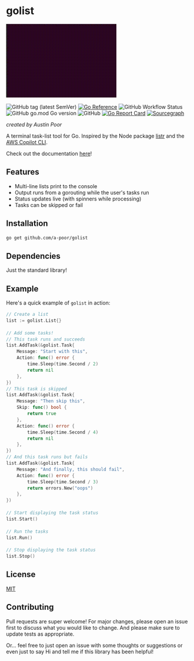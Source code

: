 # golist

![quick & early example](docs/assets/sample.gif)

![GitHub tag (latest SemVer)](https://img.shields.io/github/v/tag/a-poor/golist?label=Version&style=flat-square)
[![Go Reference](https://pkg.go.dev/badge/github.com/a-poor/golist.svg)](https://pkg.go.dev/github.com/a-poor/golist)
![GitHub Workflow Status](https://img.shields.io/github/workflow/status/a-poor/golist/Go?style=flat-square)
![GitHub go.mod Go version](https://img.shields.io/github/go-mod/go-version/a-poor/golist?style=flat-square)
![GitHub](https://img.shields.io/github/license/a-poor/golist?style=flat-square)
[![Go Report Card](https://goreportcard.com/badge/github.com/a-poor/golist)](https://goreportcard.com/report/github.com/a-poor/golist)
[![Sourcegraph](https://sourcegraph.com/github.com/a-poor/golist/-/badge.svg)](https://sourcegraph.com/github.com/a-poor/golist?badge)

_created by Austin Poor_

A terminal task-list tool for Go. Inspired by the Node package [listr](https://www.npmjs.com/package/listr) and the [AWS Copilot CLI](https://github.com/aws/copilot-cli).

Check out the documentation [here](https://a-poor.github.io/golist)!


## Features
* Multi-line lists print to the console
* Output runs from a gorouting while the user's tasks run
* Status updates live (with spinners while processing)
* Tasks can be skipped or fail

## Installation

```sh
go get github.com/a-poor/golist
```

## Dependencies

Just the standard library!

## Example

Here's a quick example of `golist` in action:

```go
// Create a list
list := golist.List{}

// Add some tasks!
// This task runs and succeeds
list.AddTask(&golist.Task{
    Message: "Start with this",
    Action: func() error {
        time.Sleep(time.Second / 2)
        return nil
    },
})
// This task is skipped
list.AddTask(&golist.Task{
    Message: "Then skip this",
    Skip: func() bool {
        return true
    },
    Action: func() error {
        time.Sleep(time.Second / 4)
        return nil
    },
})
// And this task runs but fails
list.AddTask(&golist.Task{
    Message: "And finally, this should fail",
    Action: func() error {
        time.Sleep(time.Second / 3)
        return errors.New("oops")
    },
})

// Start displaying the task status
list.Start()

// Run the tasks
list.Run()

// Stop displaying the task status
list.Stop()
```

## License

[MIT](./LICENSE)

## Contributing

Pull requests are super welcome! For major changes, please open an issue first to discuss what you would like to change. And please make sure to update tests as appropriate.

Or... feel free to just open an issue with some thoughts or suggestions or even just to say Hi and tell me if this library has been helpful!

